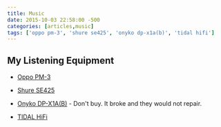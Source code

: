 ```yaml
---
title: Music
date: 2015-10-03 22:58:00 -500
categories: [articles,music]
tags: ['oppo pm-3', 'shure se425', 'onyko dp-x1a(b)', 'tidal hifi']
---
```


## My Listening Equipment

-   [Oppo PM-3](https://www.oppodigital.com/headphones-pm-3)

-   [Shure SE425](http://www.shure.com/americas/products/earphones/se-earphones/se425-sound-isolating-earphones-true-to-life)

-   [Onyko DP-X1A(B)](https://www.onkyousa.com/Products/model.php?m=DP-X1A&class=Portable) - Don't buy. It broke and they would not repair.

-   [TIDAL HiFi](https://support.tidal.com/hc/en-us/articles/115003662825-Subscription-Types)

